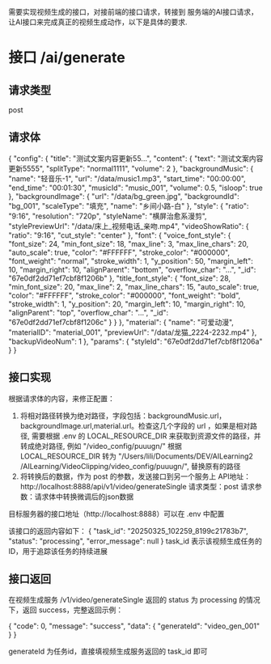 需要实现视频生成的接口，对接前端的接口请求，转接到 服务端的AI接口请求，让AI接口来完成真正的视频生成动作，以下是具体的要求.

# 接口 /ai/generate

## 请求类型
post

## 请求体
{
    "config": {
        "title": "测试文案内容更新55...",
        "content": {
            "text": "测试文案内容更新5555",
            "splitType": "normal1111",
            "volume": 2
        },
        "backgroundMusic": {
            "name": "轻音乐-1",
            "url": "/data/music1.mp3",
            "start_time": "00:00:00",
            "end_time": "00:01:30",
            "musicId": "music_001",
            "volume": 0.5,
            "isloop": true
        },
        "backgroundImage": {
            "url": "/data/bg_green.jpg",
            "backgroundId": "bg_001",
            "scaleType": "填充",
            "name": "乡间小路-白"
        },
        "style": {
            "ratio": "9:16",
            "resolution": "720p",
            "styleName": "横屏治愈系漫剪",
            "stylePreviewUrl": "/data/床上_视频电话_亲吻.mp4",
            "videoShowRatio": {
                "ratio": "9:16",
                "cut_style": "center"
            },
            "font": {
                "voice_font_style": {
                    "font_size": 24,
                    "min_font_size": 18,
                    "max_line": 3,
                    "max_line_chars": 20,
                    "auto_scale": true,
                    "color": "#FFFFFF",
                    "stroke_color": "#000000",
                    "font_weight": "normal",
                    "stroke_width": 1,
                    "y_position": 50,
                    "margin_left": 10,
                    "margin_right": 10,
                    "alignParent": "bottom",
                    "overflow_char": "...",
                    "_id": "67e0df2dd71ef7cbf8f1206b"
                },
                "title_font_style": {
                    "font_size": 28,
                    "min_font_size": 20,
                    "max_line": 2,
                    "max_line_chars": 15,
                    "auto_scale": true,
                    "color": "#FFFFFF",
                    "stroke_color": "#000000",
                    "font_weight": "bold",
                    "stroke_width": 1,
                    "y_position": 20,
                    "margin_left": 10,
                    "margin_right": 10,
                    "alignParent": "top",
                    "overflow_char": "...",
                    "_id": "67e0df2dd71ef7cbf8f1206c"
                }
            }
        },
        "material": {
            "name": "可爱动漫",
            "materialID": "material_001",
            "previewUrl": "/data/龙猫_2224-2232.mp4"
        },
        "backupVideoNum": 1
    },
    "params": {
        "styleId": "67e0df2dd71ef7cbf8f1206a"
    }
}

## 接口实现
根据请求体的内容，来修正配置：
1. 将相对路径转换为绝对路径，字段包括：backgroundMusic.url，backgroundImage.url,material.url。检查这几个字段的 url ，如果是相对路径, 需要根据 .env 的 LOCAL_RESOURCE_DIR 来获取到资源文件的路径，并转成绝对路径, 例如 "/video_config/puuugn/" 根据 LOCAL_RESOURCE_DIR 转为 "/Users/lili/Documents/DEV/AILearning2
/AILearning/VideoClipping/video_config/puuugn/", 替换原有的路径
2. 将转换后的数据，作为 post 的参数，发送接口到另一个服务上
API地址：http://localhost:8888/api/v1/video/generateSingle
请求类型：post
请求参数：请求体中转换微调后的json数据

目标服务器的接口地址（http://localhost:8888）可以在 .env 中配置

该接口的返回内容如下：
{
  "task_id": "20250325_102259_8199c21783b7",
  "status": "processing",
  "error_message": null
}
task_id 表示该视频生成任务的ID，用于追踪该任务的持续进展

## 接口返回
在视频生成服务 /v1/video/generateSingle 返回的 status 为 processing 的情况下，返回 success，完整返回示例：

{
  "code": 0,
  "message": "success",
  "data": {
    "generateId": "video_gen_001"
  }
}

generateId 为任务id，直接填视频生成服务返回的 task_id 即可
